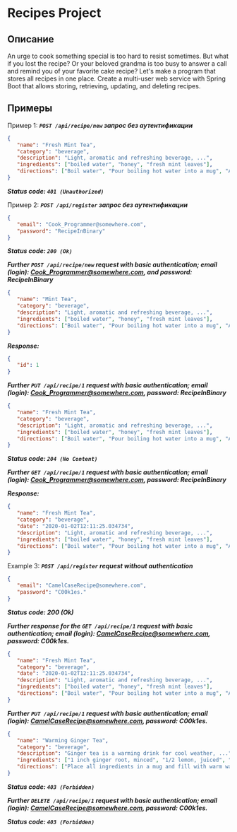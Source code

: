# Recipes Project
## Описание
An urge to cook something special is too hard to resist sometimes. But what if you lost the recipe? Or your beloved grandma is too busy to answer a call and remind you of your favorite cake recipe? Let's make a program that stores all recipes in one place. Create a multi-user web service with Spring Boot that allows storing, retrieving, updating, and deleting recipes.

## Примеры
Пример 1: ___`POST /api/recipe/new` запрос без аутентификации___
```json
{
   "name": "Fresh Mint Tea",
   "category": "beverage",
   "description": "Light, aromatic and refreshing beverage, ...",
   "ingredients": ["boiled water", "honey", "fresh mint leaves"],
   "directions": ["Boil water", "Pour boiling hot water into a mug", "Add fresh mint leaves", "Mix and let the mint leaves seep for 3-5 minutes", "Add honey and mix again"]
}
```

___Status code: `401 (Unauthorized)`___

Пример 2: ___`POST /api/register` запрос без аутентификации___
```json
{
   "email": "Cook_Programmer@somewhere.com",
   "password": "RecipeInBinary"
}
```
___Status code: `200 (Ok)`___

___Further `POST /api/recipe/new` request with basic authentication; email (login): Cook_Programmer@somewhere.com, and password: RecipeInBinary___
```json
{
   "name": "Mint Tea",
   "category": "beverage",
   "description": "Light, aromatic and refreshing beverage, ...",
   "ingredients": ["boiled water", "honey", "fresh mint leaves"],
   "directions": ["Boil water", "Pour boiling hot water into a mug", "Add fresh mint leaves", "Mix and let the mint leaves seep for 3-5 minutes", "Add honey and mix again"]
}
```
___Response:___
```json
{
   "id": 1
}
```
___Further `PUT /api/recipe/1` request with basic authentication; email (login): Cook_Programmer@somewhere.com, password: RecipeInBinary___
```json
{
   "name": "Fresh Mint Tea",
   "category": "beverage",
   "description": "Light, aromatic and refreshing beverage, ...",
   "ingredients": ["boiled water", "honey", "fresh mint leaves"],
   "directions": ["Boil water", "Pour boiling hot water into a mug", "Add fresh mint leaves", "Mix and let the mint leaves seep for 3-5 minutes", "Add honey and mix again"]
}
```
___Status code: `204 (No Content)`___

___Further `GET /api/recipe/1` request with basic authentication; email (login): Cook_Programmer@somewhere.com, password: RecipeInBinary___

___Response:___
```json
{
   "name": "Fresh Mint Tea",
   "category": "beverage",
   "date": "2020-01-02T12:11:25.034734",
   "description": "Light, aromatic and refreshing beverage, ...",
   "ingredients": ["boiled water", "honey", "fresh mint leaves"],
   "directions": ["Boil water", "Pour boiling hot water into a mug", "Add fresh mint leaves", "Mix and let the mint leaves seep for 3-5 minutes", "Add honey and mix again"]
}
```
Example 3: ___`POST /api/register` request without authentication___
```json
{
   "email": "CamelCaseRecipe@somewhere.com",
   "password": "C00k1es."
}
```
___Status code: 200 (Ok)___

___Further response for the `GET /api/recipe/1` request with basic authentication; email (login): CamelCaseRecipe@somewhere.com, password: C00k1es.___
```json
{
   "name": "Fresh Mint Tea",
   "category": "beverage",
   "date": "2020-01-02T12:11:25.034734",
   "description": "Light, aromatic and refreshing beverage, ...",
   "ingredients": ["boiled water", "honey", "fresh mint leaves"],
   "directions": ["Boil water", "Pour boiling hot water into a mug", "Add fresh mint leaves", "Mix and let the mint leaves seep for 3-5 minutes", "Add honey and mix again"]
}
```
___Further `PUT /api/recipe/1` request with basic authentication; email (login): CamelCaseRecipe@somewhere.com, password: C00k1es.___
```json
{
   "name": "Warming Ginger Tea",
   "category": "beverage",
   "description": "Ginger tea is a warming drink for cool weather, ...",
   "ingredients": ["1 inch ginger root, minced", "1/2 lemon, juiced", "1/2 teaspoon manuka honey"],
   "directions": ["Place all ingredients in a mug and fill with warm water (not too hot so you keep the beneficial honey compounds in tact)", "Steep for 5-10 minutes", "Drink and enjoy"]
}
```
___Status code: `403 (Forbidden)`___

___Further `DELETE /api/recipe/1` request with basic authentication; email (login): CamelCaseRecipe@somewhere.com, password: C00k1es.___

___Status code: `403 (Forbidden)`___
